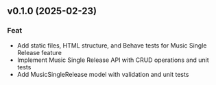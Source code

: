 ## v0.1.0 (2025-02-23)

### Feat

- Add static files, HTML structure, and Behave tests for Music Single Release feature
- Implement Music Single Release API with CRUD operations and unit tests
- Add MusicSingleRelease model with validation and unit tests
